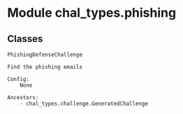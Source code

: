 Module chal_types.phishing
==========================

Classes
-------

`PhishingDefenseChallenge`

```
Find the phishing emails

Config:
    None

Ancestors:
    - chal_types.challenge.GeneratedChallenge
```